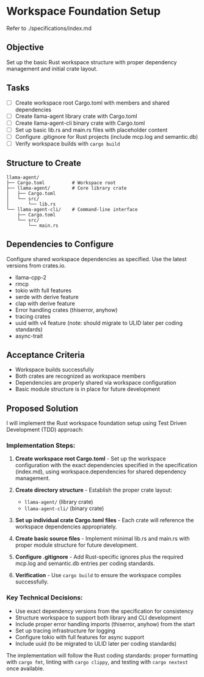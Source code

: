 # Workspace Foundation Setup

Refer to ./specifications/index.md

## Objective
Set up the basic Rust workspace structure with proper dependency management and initial crate layout.

## Tasks
- [ ] Create workspace root Cargo.toml with members and shared dependencies
- [ ] Create llama-agent library crate with Cargo.toml  
- [ ] Create llama-agent-cli binary crate with Cargo.toml
- [ ] Set up basic lib.rs and main.rs files with placeholder content
- [ ] Configure .gitignore for Rust projects (include mcp.log and semantic.db)
- [ ] Verify workspace builds with `cargo build`

## Structure to Create
```
llama-agent/
├── Cargo.toml          # Workspace root
├── llama-agent/        # Core library crate
│   ├── Cargo.toml
│   └── src/
│       └── lib.rs
└── llama-agent-cli/    # Command-line interface
    ├── Cargo.toml
    └── src/
        └── main.rs
```

## Dependencies to Configure
Configure shared workspace dependencies as specified. Use the latest versions from crates.io.

- llama-cpp-2
- rmcp
- tokio with full features
- serde with derive feature
- clap with derive feature
- Error handling crates (thiserror, anyhow)
- tracing crates
- uuid with v4 feature (note: should migrate to ULID later per coding standards)
- async-trait

## Acceptance Criteria
- Workspace builds successfully
- Both crates are recognized as workspace members
- Dependencies are properly shared via workspace configuration
- Basic module structure is in place for future development

## Proposed Solution

I will implement the Rust workspace foundation setup using Test Driven Development (TDD) approach:

### Implementation Steps:

1. **Create workspace root Cargo.toml** - Set up the workspace configuration with the exact dependencies specified in the specification (index.md), using workspace.dependencies for shared dependency management.

2. **Create directory structure** - Establish the proper crate layout:
   - `llama-agent/` (library crate)
   - `llama-agent-cli/` (binary crate)

3. **Set up individual crate Cargo.toml files** - Each crate will reference the workspace dependencies appropriately.

4. **Create basic source files** - Implement minimal lib.rs and main.rs with proper module structure for future development.

5. **Configure .gitignore** - Add Rust-specific ignores plus the required mcp.log and semantic.db entries per coding standards.

6. **Verification** - Use `cargo build` to ensure the workspace compiles successfully.

### Key Technical Decisions:

- Use exact dependency versions from the specification for consistency
- Structure workspace to support both library and CLI development
- Include proper error handling imports (thiserror, anyhow) from the start
- Set up tracing infrastructure for logging
- Configure tokio with full features for async support
- Include uuid (to be migrated to ULID later per coding standards)

The implementation will follow the Rust coding standards: proper formatting with `cargo fmt`, linting with `cargo clippy`, and testing with `cargo nextest` once available.